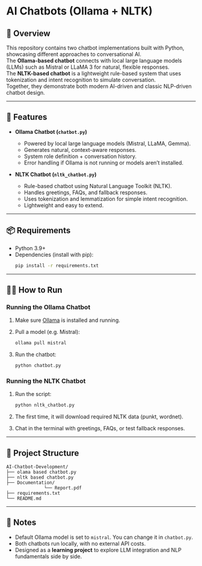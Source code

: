 # AI Chatbots (Ollama + NLTK)

## 📌 Overview
This repository contains two chatbot implementations built with Python, showcasing different approaches to conversational AI.  
The **Ollama-based chatbot** connects with local large language models (LLMs) such as Mistral or LLaMA 3 for natural, flexible responses.  
The **NLTK-based chatbot** is a lightweight rule-based system that uses tokenization and intent recognition to simulate conversation.  
Together, they demonstrate both modern AI-driven and classic NLP-driven chatbot design.  

---

## 🚀 Features

- **Ollama Chatbot (`chatbot.py`)**
  - Powered by local large language models (Mistral, LLaMA, Gemma).  
  - Generates natural, context-aware responses.  
  - System role definition + conversation history.  
  - Error handling if Ollama is not running or models aren’t installed.  

- **NLTK Chatbot (`nltk_chatbot.py`)**
  - Rule-based chatbot using Natural Language Toolkit (NLTK).  
  - Handles greetings, FAQs, and fallback responses.  
  - Uses tokenization and lemmatization for simple intent recognition.  
  - Lightweight and easy to extend.  

---

## 📦 Requirements

- Python 3.9+  
- Dependencies (install with pip):  
  ```bash
  pip install -r requirements.txt

---

## 🧑‍💻 How to Run

### Running the Ollama Chatbot

1. Make sure [Ollama](https://ollama.ai) is installed and running.
2. Pull a model (e.g. Mistral):

   ```bash
   ollama pull mistral
   ```
3. Run the chatbot:

   ```bash
   python chatbot.py
   ```

### Running the NLTK Chatbot

1. Run the script:

   ```bash
   python nltk_chatbot.py
   ```
2. The first time, it will download required NLTK data (punkt, wordnet).
3. Chat in the terminal with greetings, FAQs, or test fallback responses.

---

## 📂 Project Structure

```
AI-Chatbot-Development/
├── olama based chatbot.py             
├── nltk based chatbot.py    
├── Documentation/
              └── Report.pdf  
├── requirements.txt          
└── README.md           
```

---

## 📑 Notes

* Default Ollama model is set to `mistral`. You can change it in `chatbot.py`.
* Both chatbots run locally, with no external API costs.
* Designed as a **learning project** to explore LLM integration and NLP fundamentals side by side.

```
